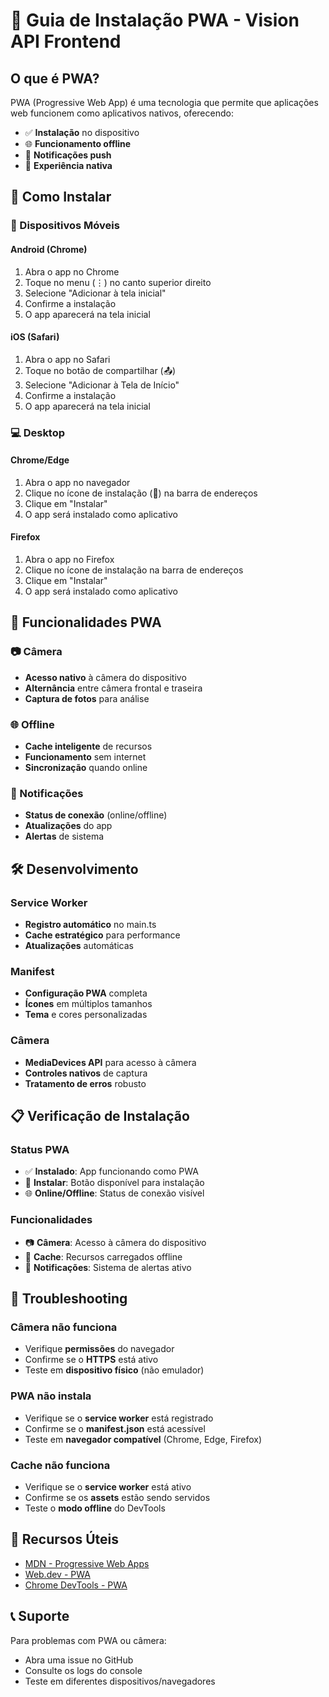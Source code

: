 # 📱 Guia de Instalação PWA - Vision API Frontend

## O que é PWA?

PWA (Progressive Web App) é uma tecnologia que permite que aplicações web funcionem como aplicativos nativos, oferecendo:

- ✅ **Instalação** no dispositivo
- 🌐 **Funcionamento offline**
- 🔔 **Notificações push**
- 📱 **Experiência nativa**

## 🚀 Como Instalar

### 📱 Dispositivos Móveis

#### Android (Chrome)
1. Abra o app no Chrome
2. Toque no menu (⋮) no canto superior direito
3. Selecione "Adicionar à tela inicial"
4. Confirme a instalação
5. O app aparecerá na tela inicial

#### iOS (Safari)
1. Abra o app no Safari
2. Toque no botão de compartilhar (📤)
3. Selecione "Adicionar à Tela de Início"
4. Confirme a instalação
5. O app aparecerá na tela inicial

### 💻 Desktop

#### Chrome/Edge
1. Abra o app no navegador
2. Clique no ícone de instalação (📱) na barra de endereços
3. Clique em "Instalar"
4. O app será instalado como aplicativo

#### Firefox
1. Abra o app no Firefox
2. Clique no ícone de instalação na barra de endereços
3. Clique em "Instalar"
4. O app será instalado como aplicativo

## 🔧 Funcionalidades PWA

### 📷 Câmera
- **Acesso nativo** à câmera do dispositivo
- **Alternância** entre câmera frontal e traseira
- **Captura de fotos** para análise

### 🌐 Offline
- **Cache inteligente** de recursos
- **Funcionamento** sem internet
- **Sincronização** quando online

### 🔔 Notificações
- **Status de conexão** (online/offline)
- **Atualizações** do app
- **Alertas** de sistema

## 🛠️ Desenvolvimento

### Service Worker
- **Registro automático** no main.ts
- **Cache estratégico** para performance
- **Atualizações** automáticas

### Manifest
- **Configuração PWA** completa
- **Ícones** em múltiplos tamanhos
- **Tema** e cores personalizadas

### Câmera
- **MediaDevices API** para acesso à câmera
- **Controles nativos** de captura
- **Tratamento de erros** robusto

## 📋 Verificação de Instalação

### Status PWA
- ✅ **Instalado**: App funcionando como PWA
- 📱 **Instalar**: Botão disponível para instalação
- 🌐 **Online/Offline**: Status de conexão visível

### Funcionalidades
- 📷 **Câmera**: Acesso à câmera do dispositivo
- 🔄 **Cache**: Recursos carregados offline
- 🔔 **Notificações**: Sistema de alertas ativo

## 🐛 Troubleshooting

### Câmera não funciona
- Verifique **permissões** do navegador
- Confirme se o **HTTPS** está ativo
- Teste em **dispositivo físico** (não emulador)

### PWA não instala
- Verifique se o **service worker** está registrado
- Confirme se o **manifest.json** está acessível
- Teste em **navegador compatível** (Chrome, Edge, Firefox)

### Cache não funciona
- Verifique se o **service worker** está ativo
- Confirme se os **assets** estão sendo servidos
- Teste o **modo offline** do DevTools

## 🔗 Recursos Úteis

- [MDN - Progressive Web Apps](https://developer.mozilla.org/en-US/docs/Web/Progressive_web_apps)
- [Web.dev - PWA](https://web.dev/progressive-web-apps/)
- [Chrome DevTools - PWA](https://developer.chrome.com/docs/devtools/progressive-web-apps/)

## 📞 Suporte

Para problemas com PWA ou câmera:
- Abra uma issue no GitHub
- Consulte os logs do console
- Teste em diferentes dispositivos/navegadores
